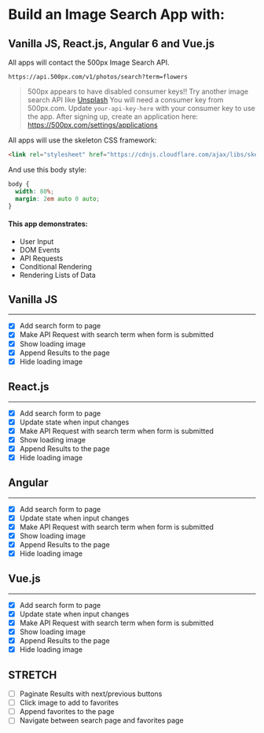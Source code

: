 # Build an Image Search App with:
## Vanilla JS, React.js, Angular 6 and Vue.js

All apps will contact the 500px Image Search API.

`https://api.500px.com/v1/photos/search?term=flowers`

> 500px appears to have disabled consumer keys!! Try another image search API like [Unsplash](https://unsplash.com/developers)
> You will need a consumer key from 500px.com. Update `your-api-key-here` with your consumer key to use the app. After signing up, create an application here: https://500px.com/settings/applications

All apps will use the skeleton CSS framework:

```html
<link rel="stylesheet" href="https://cdnjs.cloudflare.com/ajax/libs/skeleton/2.0.4/skeleton.min.css">
```

And use this body style:

```css
body {
  width: 80%;
  margin: 2em auto 0 auto;
}
```

#### This app demonstrates:

* User Input
* DOM Events
* API Requests
* Conditional Rendering
* Rendering Lists of Data

## Vanilla JS
---

* [x] Add search form to page
* [x] Make API Request with search term when form is submitted
* [x] Show loading image
* [x] Append Results to the page
* [x] Hide loading image

## React.js
---

* [x] Add search form to page
* [x] Update state when input changes
* [x] Make API Request with search term when form is submitted
* [x] Show loading image
* [x] Append Results to the page
* [x] Hide loading image

## Angular
---

* [x] Add search form to page
* [x] Update state when input changes
* [x] Make API Request with search term when form is submitted
* [x] Show loading image
* [x] Append Results to the page
* [x] Hide loading image

## Vue.js
---

* [x] Add search form to page
* [x] Update state when input changes
* [x] Make API Request with search term when form is submitted
* [x] Show loading image
* [x] Append Results to the page
* [x] Hide loading image

## STRETCH

* [ ] Paginate Results with next/previous buttons
* [ ] Click image to add to favorites
* [ ] Append favorites to the page
* [ ] Navigate between search page and favorites page
